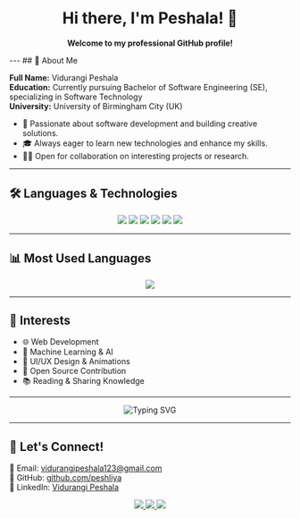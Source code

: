 <h1 align="center">Hi there, I'm Peshala! 👋</h1>

<p align="center">
  <b>Welcome to my professional GitHub profile!</b>
</p>
---
## 🚀 About Me

**Full Name:** Vidurangi Peshala  
**Education:** Currently pursuing Bachelor of Software Engineering (SE), specializing in Software Technology  
**University:** University of Birmingham City (UK)

- 💼 Passionate about software development and building creative solutions.
- 🎓 Always eager to learn new technologies and enhance my skills.
- 👨‍💻 Open for collaboration on interesting projects or research.

---

## 🛠️ Languages & Technologies

<p align="center">
  <img src="https://img.shields.io/badge/HTML5-E34F26?style=for-the-badge&logo=html5&logoColor=white"/>
  <img src="https://img.shields.io/badge/CSS3-1572B6?style=for-the-badge&logo=css3&logoColor=white"/>
  <img src="https://img.shields.io/badge/JavaScript-F7DF1E?style=for-the-badge&logo=javascript&logoColor=black"/>
  <img src="https://img.shields.io/badge/React-20232A?style=for-the-badge&logo=react&logoColor=61DAFB"/>
  <img src="https://img.shields.io/badge/Node.js-339933?style=for-the-badge&logo=nodedotjs&logoColor=white"/>
  <img src="https://img.shields.io/badge/Java-007396?style=for-the-badge&logo=java&logoColor=white"/>
</p>

---

## 📊 Most Used Languages

<p align="center">
  <img src="https://github-readme-stats.vercel.app/api/top-langs/?username=peshliya&layout=compact&theme=tokyonight&langs_count=6&hide=php,python&custom_title=My%20Top%20Languages&hide_border=true&bg_color=0d1117&title_color=36BCF7&text_color=ffffff" />
</p>

---

## 🎯 Interests

- 🌐 Web Development  
- 🧠 Machine Learning & AI  
- 🎨 UI/UX Design & Animations  
- 🚀 Open Source Contribution  
- 📚 Reading & Sharing Knowledge

---

<p align="center">
  <img src="https://readme-typing-svg.demolab.com?font=Fira+Code&weight=500&pause=1000&color=36BCF7&center=true&vCenter=true&width=435&lines=Welcome+to+my+GitHub!;Let's+build+something+amazing+%F0%9F%92%A1" alt="Typing SVG" />
</p>

---

## 📩 Let's Connect!

📧 Email: [vidurangipeshala123@gmail.com](mailto:vidurangipeshala123@gmail.com)  
🐙 GitHub: [github.com/peshliya](https://github.com/peshliya)  
🔗 LinkedIn: [Vidurangi Peshala](https://www.linkedin.com/in/vidurangi-peshala-6718112a3)

<p align="center">
  <a href="mailto:vidurangipeshala123@gmail.com">
    <img src="https://img.shields.io/badge/Email-D14836?style=flat-square&logo=gmail&logoColor=white"/>
  </a>
  <a href="https://www.linkedin.com/in/vidurangi-peshala-6718112a3">
    <img src="https://img.shields.io/badge/LinkedIn-0077B5?style=flat-square&logo=linkedin&logoColor=white"/>
  </a>
  <a href="https://github.com/peshliya">
    <img src="https://img.shields.io/badge/GitHub-100000?style=flat-square&logo=github&logoColor=white"/>
  </a>
</p>

